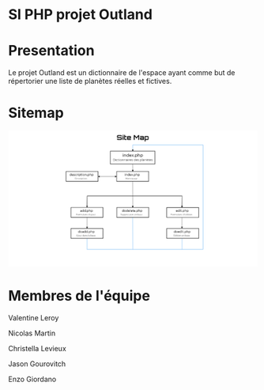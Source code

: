 # SI PHP projet Outland

# Presentation
Le projet Outland est un dictionnaire de l'espace ayant comme but de répertorier une liste de planètes réelles et fictives.

# Sitemap
![image](/ref/SiteMap.png)

# Membres de l'équipe

Valentine Leroy

Nicolas Martin

Christella Levieux

Jason Gourovitch

Enzo Giordano
